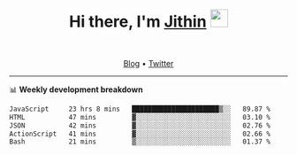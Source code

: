 <h1 align="center">Hi there, I'm <a href="https://jithset.github.io/" target="_blank">Jithin</a> <img
src="https://github.com/blackcater/blackcater/raw/main/images/Hi.gif" height="32" /></h1>

<br />

<p align="center">
  <a href="https://jithset.github.io">Blog</a> •
  <a href="https://twitter.com/jithset">Twitter</a>
</p>

---

📊 **Weekly development breakdown**

<!--START_SECTION:waka-->

```txt
JavaScript     23 hrs 8 mins   ██████████████████████▒░░   89.87 %
HTML           47 mins         ▓░░░░░░░░░░░░░░░░░░░░░░░░   03.10 %
JSON           42 mins         ▓░░░░░░░░░░░░░░░░░░░░░░░░   02.76 %
ActionScript   41 mins         ▓░░░░░░░░░░░░░░░░░░░░░░░░   02.66 %
Bash           21 mins         ▒░░░░░░░░░░░░░░░░░░░░░░░░   01.37 %
```

<!--END_SECTION:waka-->

